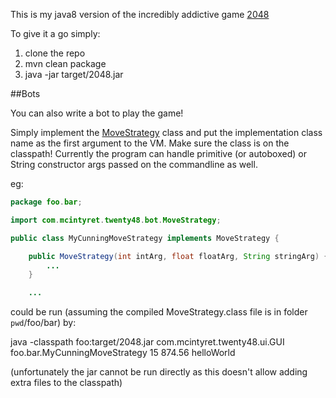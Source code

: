 This is my java8 version of the incredibly addictive game [2048](https://gabrielecirulli.github.io/2048/)

To give it a go simply:

1. clone the repo
2. mvn clean package
3. java -jar target/2048.jar

##Bots

You can also write a bot to play the game!

Simply implement the [MoveStrategy](https://github.com/mcintyret/2048/blob/master/src/main/java/com/mcintyret/twenty48/bot/MoveStrategy.java) class
and put the implementation class name as the first argument to the VM. Make sure the class is on the classpath! Currently the program can handle
primitive (or autoboxed) or String constructor args passed on the commandline as well.

eg:

```java
package foo.bar;

import com.mcintyret.twenty48.bot.MoveStrategy;

public class MyCunningMoveStrategy implements MoveStrategy {

    public MoveStrategy(int intArg, float floatArg, String stringArg) {
        ...
    }

    ...

```

could be run (assuming the compiled MoveStrategy.class file is in folder `pwd`/foo/bar) by:

java -classpath foo:target/2048.jar com.mcintyret.twenty48.ui.GUI foo.bar.MyCunningMoveStrategy 15 874.56 helloWorld

(unfortunately the jar cannot be run directly as this doesn't allow adding extra files to the classpath)